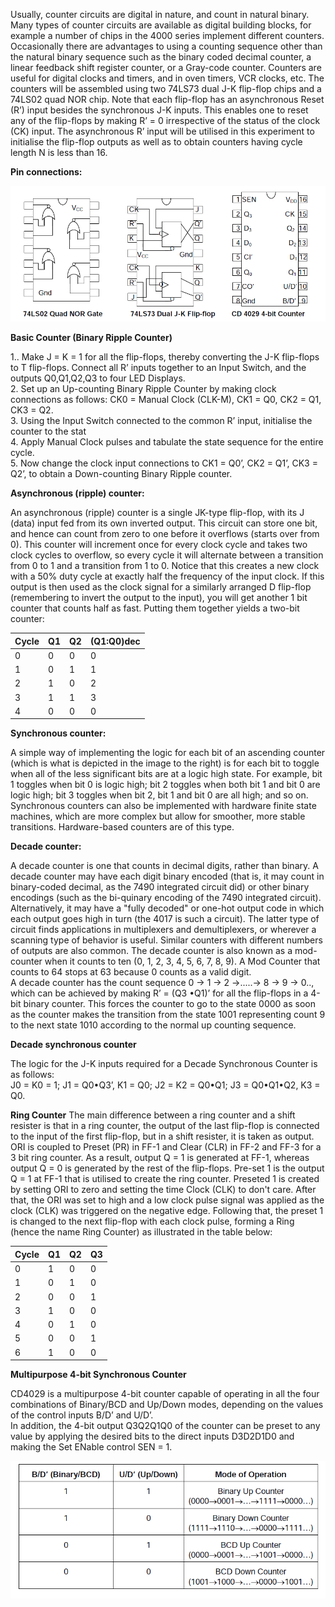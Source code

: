 Usually, counter circuits are digital in nature, and count in natural binary. Many types of counter circuits are available as digital building blocks, for example a number of chips in the 4000 series implement different counters. Occasionally there are advantages to using a counting sequence other than the natural binary sequence such as the binary coded decimal counter, a linear feedback shift register counter, or a Gray-code counter. Counters are useful for digital clocks and timers, and in oven timers, VCR clocks, etc.
The counters will be assembled using two 74LS73 dual J-K flip-flop chips and a 74LS02 quad NOR chip. Note that each flip-flop has an asynchronous Reset (R’) input besides the synchronous J-K inputs. This enables one to reset any of the flip-flops by making R’ = 0 irrespective of the status of the clock (CK) input. The asynchronous R’ input will be utilised in this experiment to initialise the flip-flop outputs as well as to obtain counters having cycle length N is less than 16.

**Pin connections:**

<img src="images/counters.png">

**Basic Counter (Binary Ripple Counter)** 

1.. Make J = K = 1 for all the flip-flops, thereby converting the J-K flip-flops to T flip-flops. Connect all R’ inputs together to an Input Switch, and the outputs Q0,Q1,Q2,Q3 to four LED Displays.  
2. Set up an Up-counting Binary Ripple Counter by making clock connections as follows: CK0 = Manual Clock (CLK-M), CK1 = Q0, CK2 = Q1, CK3 = Q2.  
3. Using the Input Switch connected to the common R’ input, initialise the counter to the stat  
4. Apply Manual Clock pulses and tabulate the state sequence for the entire cycle.  
5. Now change the clock input connections to CK1 = Q0’, CK2 = Q1’, CK3 = Q2’, to obtain a Down-counting Binary Ripple counter.   

**Asynchronous (ripple) counter:**

An asynchronous (ripple) counter is a single JK-type flip-flop, with its J (data) input fed from its own inverted output. This circuit can store one bit, and hence can count from zero to one before it overflows (starts over from 0). This counter will increment once for every clock cycle and takes two clock cycles to overflow, so every cycle it will alternate between a transition from 0 to 1 and a transition from 1 to 0. Notice that this creates a new clock with a 50% duty cycle at exactly half the frequency of the input clock. If this output is then used as the clock signal for a similarly arranged D flip-flop (remembering to invert the output to the input), you will get another 1 bit counter that counts half as fast. Putting them together yields a two-bit counter:   


|Cycle|	Q1| Q2|	(Q1:Q0)dec|
|-----|---|---|-----------|
|0    |	0 | 0 | 	0 |
|1    |	0 | 1 | 	1 |
|2    |	1 | 0 | 	2 |
|3    |	1 | 1 | 	3 |
|4    |	0 | 0 | 	0 |


**Synchronous counter:**	       

 A simple way of implementing the logic for each bit of an ascending counter (which is what is depicted in the image to the right) is for each bit to toggle when all of the less significant bits are at a logic high state. For example, bit 1 toggles when bit 0 is logic high; bit 2 toggles when both bit 1 and bit 0 are logic high; bit 3 toggles when bit 2, bit 1 and bit 0 are all high; and so on. Synchronous counters can also be implemented with hardware finite state machines, which are more complex but allow for smoother, more stable transitions. Hardware-based counters are of this type.  

**Decade counter:**  

A decade counter is one that counts in decimal digits, rather than binary. A decade counter may have each digit binary encoded (that is, it may count in binary-coded decimal, as the 7490 integrated circuit did) or other binary encodings (such as the bi-quinary encoding of the 7490 integrated circuit). Alternatively, it may have a "fully decoded" or one-hot output code in which each output goes high in turn (the 4017 is such a circuit). The latter type of circuit finds applications in multiplexers and demultiplexers, or wherever a scanning type of behavior is useful. Similar counters with different numbers of outputs are also common. The decade counter is also known as a mod-counter when it counts to ten (0, 1, 2, 3, 4, 5, 6, 7, 8, 9). A Mod Counter that counts to 64 stops at 63 because 0 counts as a valid digit.  
A decade counter has the count sequence 0 → 1 → 2 →.....→ 8 → 9 → 0.., which can be achieved by making R’ = (Q3 •Q1)’ for all the flip-flops in a 4-bit binary counter. This forces the counter to go to the state 0000 as soon as the counter makes the transition from the state 1001 representing count 9 to the next state 1010 according to the normal up counting sequence.  

**Decade synchronous counter**

The logic for the J-K inputs required for a Decade Synchronous Counter is as follows:  
J0 = K0 = 1; J1 = Q0•Q3’, K1 = Q0; J2 = K2 = Q0•Q1; J3 = Q0•Q1•Q2, K3 = Q0.  

**Ring Counter**
The main difference between a ring counter and a shift resister is that in a ring counter, the output of the last flip-flop is connected to the input of the first flip-flop, but in a shift resister, it is taken as output. ORI is coupled to Preset (PR) in FF-1 and Clear (CLR) in FF-2 and FF-3 for a 3 bit ring counter. As a result, output Q = 1 is generated at FF-1, whereas output Q = 0 is generated by the rest of the flip-flops. Pre-set 1 is the output Q = 1 at FF-1 that is utilised to create the ring counter. Preseted 1 is created by setting ORI to zero and setting the time Clock (CLK) to don't care. After that, the ORI was set to high and a low clock pulse signal was applied as the clock (CLK) was triggered on the negative edge. Following that, the preset 1 is changed to the next flip-flop with each clock pulse, forming a Ring (hence the name Ring Counter) as illustrated in the table below:


|Cycle|	Q1| Q2| Q3|
|-----|---|---|---|
|0    |	1 | 0 | 0 |
|1    |	0 | 1 | 0 |
|2    |	0 | 0 | 1 |
|3    |	1 | 0 | 0 |
|4    |	0 | 1 | 0 |
|5    |	0 | 0 | 1 |
|6    |	1 | 0 | 0 |

**Multipurpose 4-bit Synchronous Counter**  

CD4029 is a multipurpose 4-bit counter capable of operating in all the four combinations of Binary/BCD and Up/Down modes, depending on the values of the control inputs B/D’ and U/D’.  
In addition, the 4-bit output Q3Q2Q1Q0 of the counter can be preset to any value by applying the desired bits to the direct inputs D3D2D1D0 and making the Set ENable control SEN = 1.  

<img  src="images/CD4029codes.png">